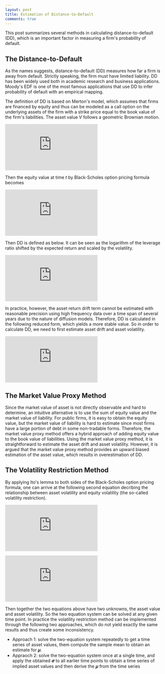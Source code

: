 ```yaml
---
layout: post
title: Estimation of Distance-to-Default
comments: true
---
```


This post summarizes several methods in calculating distance-to-default (DD), which is an important factor in measuring a firm's probability of default.

## The Distance-to-Default

As the names suggests, distance-to-default (DD) measures how far a firm is away from default. Strictly speaking, the firm must have limited liability. DD has been widely used both in academic research and business applications. Moody's EDF is one of the most famous applications that use DD to infer probability of default with an empirical mapping. 

The definition of DD is based on Merton's model, which assumes that firms are financed by equity and thus can be modeled as a call option on the underlying assets of the firm with a strike price equal to the book value of the firm's liabilities. The asset value *V* follows a geometric Brownian motion.

![equation1](http://www.sciweavers.org/tex2img.php?eq=%20%5Cfrac%7BdV%7D%7BV%7D%20%3D%20%5Cmu%20dt%2B%20%20%5Csigma%20_%7BV%7D%20dz&bc=White&fc=Black&im=jpg&fs=12&ff=arev&edit=0)

Then the equity value at time *t* by Black-Scholes option pricing formula becomes

![equation2](http://www.sciweavers.org/tex2img.php?eq=S%28%20V_%7Bt%7D%20%2C%20%5Csigma%20%29%3D%20V_%7Bt%7D%20N%28%20d_%7Bt%7D%20%29-%20e%5E%7B-r%28T-t%29%7DFN%28%20d_%7Bt%7D-%20%5Csigma%20%5Csqrt%7BT-t%7D%20%20%20%29%20&bc=White&fc=Black&im=jpg&fs=12&ff=arev&edit=0)

Then DD is defined as below. It can be seen as the logarithm of the leverage ratio shifted by the expected return and scaled by the volatility.

![equation3](http://www.sciweavers.org/tex2img.php?eq=DD%20%3D%20%20%5Cfrac%7Bln%28%20%5Cfrac%7BV_%7Bt%7D%7D%7BF%7D%20%29%20%2B%20%28%20%5Cmu%20-%20%5Cfrac%7B%20%20%5Csigma%20%5E%7B2%7D%20%7D%7B2%7D%20%29%28T-t%29%7D%7B%5Csigma%20%5Csqrt%7BT-t%7D%7D%20&bc=White&fc=Black&im=jpg&fs=12&ff=arev&edit=0)

In practice, however, the asset return drift term cannot be estimated with reasonable precision using high frequency data over a time span of several years due to the nature of diffusion models. Therefore, DD is calculated in the following reduced form, which yields a more stable value. So in order to calculate DD, we need to first estimate asset drift and asset volatility.

![equation4](http://www.sciweavers.org/tex2img.php?eq=%20DD%5E%7B%2A%7D%20%20%3D%20%20%5Cfrac%7Bln%28%20%5Cfrac%7BV_%7Bt%7D%7D%7BF%7D%20%29%20%7D%7B%5Csigma%20%5Csqrt%7BT-t%7D%7D%20&bc=White&fc=Black&im=jpg&fs=12&ff=arev&edit=0)


## The Market Value Proxy Method

Since the market value of asset is not directly observable and hard to determine, an intuitive alternative is to use the sum of equity value and the market value of liability. For public firms, it is easy to obtain the equity value, but the market value of liability is hard to estimate since most firms have a large portion of debt in some non-tradable forms. Therefore, the market value proxy method offers a hybrid approach of adding equity value to the book value of liabilities. Using the market value proxy method, it is straightforward to estimate the asset drift and asset volatility. However, it is argued that the market value proxy method provides an upward biased estimation of the asset value, which results in overestimation of DD. 


## The Volatility Restriction Method

By applying Ito's lemma to both sides of the Black-Scholes option pricing formula, one can arrive at the following second equation decribing the relationship between asset volatility and equity volatility (the so-called volatility restriction).

![equation5](http://www.sciweavers.org/tex2img.php?eq=%20S_%7Bt%7D%20%3D%20S%28%20V_%7Bt%7D%3B%20%5Csigma%20%20%29&bc=White&fc=Black&im=jpg&fs=12&ff=arev&edit=0)

![equation6](http://www.sciweavers.org/tex2img.php?eq=%20%20%5Csigma%20_%7B%20S_%7Bt%7D%20%7D%20%3D%20%5Csigma%20%20%5Cfrac%7B%20V_%7Bt%7D%20%7D%7BS%28%20V_%7Bt%7D%2C%20%5Csigma%20%20%29%7D%20N%28%20d_%7Bt%7D%20%29&bc=White&fc=Black&im=jpg&fs=12&ff=arev&edit=0)

Then together the two equations above have two unknowns, the asset value and asset volatility. So the two equation system can be solved at any given time point. In practice the volatility restriction method can be implemented through the following two approaches, which do not yield exactly the same results and thus create some inconsistency.

- Approach 1: solve the two-equation system repeatedly to get a time series of asset values, them compute the sample mean to obtain an estimate for 𝝁.
- Appraoch 2: solve the two-equation system once at a single time, and apply the obtained 𝝈 to all earlier time points to obtain a time series of implied asset values and then derive the 𝝁 from the time series


